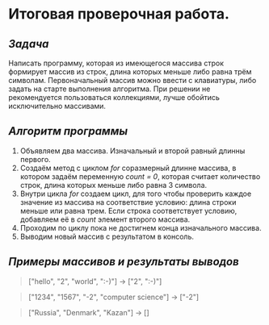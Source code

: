 # Итоговая проверочная работа.
## *Задача*
Написать программу, которая из имеющегося массива строк формирует массив из строк, длина которых меньше либо равна трём символам. Первоначальный массив можно ввести с клавиатуры, либо задать на старте выполнения алгоритма. При решении не рекомендуется пользоваться коллекциями, лучше обойтись исключительно массивами.
## *Алгоритм программы*
1. Объявляем два массива. Изначальный и второй равный длинны первого.
2. Создаём метод с циклом *for* соразмерный длинне массива, в котором задаём переменную *count = 0*, которая считает количество строк, длина которых меньше либо равна 3 символа.
3. Внутри цикла *for* создаем цикл, для того чтобы проверить каждое значение из массива на соответствие условию: длина строки меньше или равна трем. Если строка соответствует условию, добавляем её в *count* элемент второго массива. 
5. Проходим по циклу пока не достигнем конца изначального массива.
6. Выводим новый массив с результатом в консоль.

## *Примеры массивов и результаты выводов*
>["hello", "2", "world", ":-)"] -> ["2", ":-)"]

>["1234", "1567", "-2", "computer science"] -> ["-2"]

>["Russia", "Denmark", "Kazan"] -> []